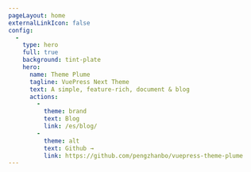 ```yaml
---
pageLayout: home
externalLinkIcon: false
config:
  -
    type: hero
    full: true
    background: tint-plate
    hero:
      name: Theme Plume
      tagline: VuePress Next Theme
      text: A simple, feature-rich, document & blog
      actions:
        -
          theme: brand
          text: Blog
          link: /es/blog/
        -
          theme: alt
          text: Github →
          link: https://github.com/pengzhanbo/vuepress-theme-plume
---
```

